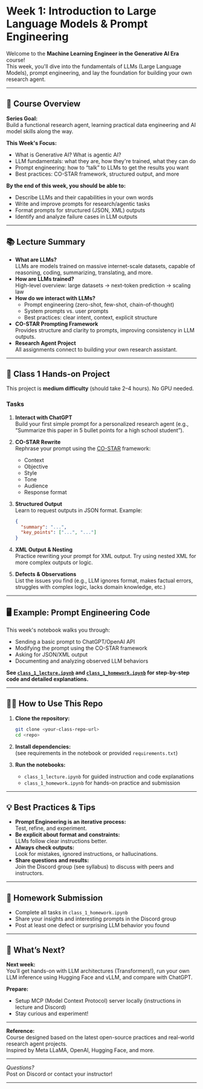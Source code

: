 
# Week 1: Introduction to Large Language Models & Prompt Engineering

Welcome to the **Machine Learning Engineer in the Generative AI Era** course!  
This week, you'll dive into the fundamentals of LLMs (Large Language Models), prompt engineering, and lay the foundation for building your own research agent.

---

## 📝 Course Overview

**Series Goal:**  
Build a functional research agent, learning practical data engineering and AI model skills along the way.

**This Week's Focus:**  
- What is Generative AI? What is agentic AI?
- LLM fundamentals: what they are, how they're trained, what they can do
- Prompt engineering: how to “talk” to LLMs to get the results you want
- Best practices: CO-STAR framework, structured output, and more

**By the end of this week, you should be able to:**  
- Describe LLMs and their capabilities in your own words
- Write and improve prompts for research/agentic tasks
- Format prompts for structured (JSON, XML) outputs
- Identify and analyze failure cases in LLM outputs

---

## 📚 Lecture Summary

- **What are LLMs?**  
  LLMs are models trained on massive internet-scale datasets, capable of reasoning, coding, summarizing, translating, and more.
- **How are LLMs trained?**  
  High-level overview: large datasets → next-token prediction → scaling law
- **How do we interact with LLMs?**  
  - Prompt engineering (zero-shot, few-shot, chain-of-thought)
  - System prompts vs. user prompts
  - Best practices: clear intent, context, explicit structure
- **CO-STAR Prompting Framework**  
  Provides structure and clarity to prompts, improving consistency in LLM outputs.
- **Research Agent Project**  
  All assignments connect to building your own research assistant.

---

## 🚀 Class 1 Hands-on Project

This project is **medium difficulty** (should take 2–4 hours). No GPU needed.

### Tasks

1. **Interact with ChatGPT**  
   Build your first simple prompt for a personalized research agent (e.g., “Summarize this paper in 5 bullet points for a high school student”).

2. **CO-STAR Rewrite**  
   Rephrase your prompt using the [CO-STAR](https://promptingguide.ai/techniques/costar) framework:
   - Context
   - Objective
   - Style
   - Tone
   - Audience
   - Response format

3. **Structured Output**  
   Learn to request outputs in JSON format. Example:
   ```json
   {
     "summary": "...",
     "key_points": ["...", "..."]
   }
   ```

4. **XML Output & Nesting**  
   Practice rewriting your prompt for XML output. Try using nested XML for more complex outputs or logic.

5. **Defects & Observations**  
   List the issues you find (e.g., LLM ignores format, makes factual errors, struggles with complex logic, lacks domain knowledge, etc.)

---

## 🖥️ Example: Prompt Engineering Code

This week's notebook walks you through:
- Sending a basic prompt to ChatGPT/OpenAI API
- Modifying the prompt using the CO-STAR framework
- Asking for JSON/XML output
- Documenting and analyzing observed LLM behaviors

**See [`class_1_lecture.ipynb`](./class_1_lecture.ipynb) and [`class_1_homework.ipynb`](./class_1_homework.ipynb) for step-by-step code and detailed explanations.**

---

## 🧑‍💻 How to Use This Repo

1. **Clone the repository:**  
   ```bash
   git clone <your-class-repo-url>
   cd <repo>
   ```

2. **Install dependencies:**  
   (see requirements in the notebook or provided `requirements.txt`)

3. **Run the notebooks:**  
   - `class_1_lecture.ipynb` for guided instruction and code explanations
   - `class_1_homework.ipynb` for hands-on practice and submission

---

## 💡 Best Practices & Tips

- **Prompt Engineering is an iterative process:**  
  Test, refine, and experiment.
- **Be explicit about format and constraints:**  
  LLMs follow clear instructions better.
- **Always check outputs:**  
  Look for mistakes, ignored instructions, or hallucinations.
- **Share questions and results:**  
  Join the Discord group (see syllabus) to discuss with peers and instructors.

---

## 📣 Homework Submission

- Complete all tasks in `class_1_homework.ipynb`
- Share your insights and interesting prompts in the Discord group
- Post at least one defect or surprising LLM behavior you found

---

## 📆 What’s Next?

**Next week:**  
You’ll get hands-on with LLM architectures (Transformers!), run your own LLM inference using Hugging Face and vLLM, and compare with ChatGPT.

**Prepare:**  
- Setup MCP (Model Context Protocol) server locally (instructions in lecture and Discord)
- Stay curious and experiment!

---

**Reference:**  
Course designed based on the latest open-source practices and real-world research agent projects.  
Inspired by Meta LLaMA, OpenAI, Hugging Face, and more.

---

*Questions?*  
Post on Discord or contact your instructor!

---
